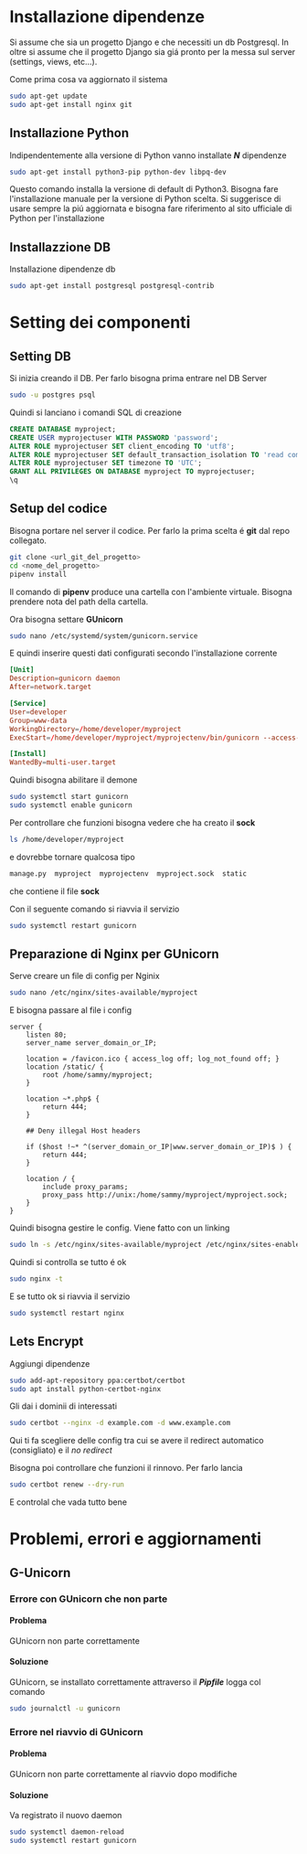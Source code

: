 # Installazione dipendenze

Si assume che sia un progetto Django e che necessiti un db Postgresql. In oltre si assume che il progetto Django sia giá pronto per la messa sul server (settings, views, etc...).

Come prima cosa va aggiornato il sistema

``` bash
sudo apt-get update
sudo apt-get install nginx git
```

## Installazione Python

Indipendentemente alla versione di Python vanno installate **_N_** dipendenze

``` bash
sudo apt-get install python3-pip python-dev libpq-dev
```

Questo comando installa la versione di default di Python3. Bisogna fare l'installazione manuale per la versione di Python scelta. Si suggerisce di usare sempre la piú aggiornata e bisogna fare riferimento al sito ufficiale di Python per l'installazione

## Installazzione DB

Installazione dipendenze db

``` bash
sudo apt-get install postgresql postgresql-contrib
```

# Setting dei componenti

## Setting DB

Si inizia creando il DB. Per farlo bisogna prima entrare nel DB Server

``` bash
sudo -u postgres psql
```

Quindi si lanciano i comandi SQL di creazione

```sql
CREATE DATABASE myproject;
CREATE USER myprojectuser WITH PASSWORD 'password';
ALTER ROLE myprojectuser SET client_encoding TO 'utf8';
ALTER ROLE myprojectuser SET default_transaction_isolation TO 'read committed';
ALTER ROLE myprojectuser SET timezone TO 'UTC';
GRANT ALL PRIVILEGES ON DATABASE myproject TO myprojectuser;
\q
```

## Setup del codice

Bisogna portare nel server il codice. Per farlo la prima scelta é **git** dal repo collegato.

``` bash
git clone <url_git_del_progetto>
cd <nome_del_progetto>
pipenv install
```

Il comando di **pipenv** produce una cartella con l'ambiente virtuale. Bisogna prendere nota del path della cartella.

Ora bisogna settare **GUnicorn**

``` bash
sudo nano /etc/systemd/system/gunicorn.service
```

E quindi inserire questi dati configurati secondo l'installazione corrente

``` toml
[Unit]
Description=gunicorn daemon
After=network.target

[Service]
User=developer
Group=www-data
WorkingDirectory=/home/developer/myproject
ExecStart=/home/developer/myproject/myprojectenv/bin/gunicorn --access-logfile - --workers 3 --bind unix:/home/developer/myproject/myproject.sock myproject.wsgi:application

[Install]
WantedBy=multi-user.target
```

Quindi bisogna abilitare il demone

``` bash
sudo systemctl start gunicorn
sudo systemctl enable gunicorn
```

Per controllare che funzioni bisogna vedere che ha creato il **sock**

``` bash
ls /home/developer/myproject
```

e dovrebbe tornare qualcosa tipo


``` bash
manage.py  myproject  myprojectenv  myproject.sock  static
```

che contiene il file **sock**

Con il seguente comando si riavvia il servizio


``` bash
sudo systemctl restart gunicorn
```

## Preparazione di Nginx per GUnicorn

Serve creare un file di config per Nginix


``` bash
sudo nano /etc/nginx/sites-available/myproject
```

E bisogna passare al file i config

```
server {
    listen 80;
    server_name server_domain_or_IP;

    location = /favicon.ico { access_log off; log_not_found off; }
    location /static/ {
        root /home/sammy/myproject;
    }

    location ~*.php$ {
        return 444;
    }

    ## Deny illegal Host headers

    if ($host !~* ^(server_domain_or_IP|www.server_domain_or_IP)$ ) {
        return 444;
    }

    location / {
        include proxy_params;
        proxy_pass http://unix:/home/sammy/myproject/myproject.sock;
    }
}
```

Quindi bisogna gestire le config. Viene fatto con un linking

``` bash
sudo ln -s /etc/nginx/sites-available/myproject /etc/nginx/sites-enabled
```

Quindi si controlla se tutto é ok

``` bash
sudo nginx -t
```

E se tutto ok si riavvia il servizio


``` bash
sudo systemctl restart nginx
```

## Lets Encrypt

Aggiungi dipendenze


``` bash
sudo add-apt-repository ppa:certbot/certbot
sudo apt install python-certbot-nginx
```

Gli dai i dominii di interessati


``` bash
sudo certbot --nginx -d example.com -d www.example.com
```

Qui ti fa scegliere delle config tra cui se avere il redirect automatico (consigliato) e il _no redirect_

Bisogna poi controllare che funzioni il rinnovo. Per farlo lancia


``` bash
sudo certbot renew --dry-run
```

E controlal che vada tutto bene

# Problemi, errori e aggiornamenti

## G-Unicorn

### Errore con GUnicorn che non parte

#### Problema

GUnicorn non parte correttamente

#### Soluzione

GUnicorn, se installato correttamente attraverso il **_Pipfile_** logga col comando


``` bash
sudo journalctl -u gunicorn
```

### Errore nel riavvio di GUnicorn

#### Problema

GUnicorn non parte correttamente al riavvio dopo modifiche

#### Soluzione

Va registrato il nuovo daemon


``` bash
sudo systemctl daemon-reload
sudo systemctl restart gunicorn
```
